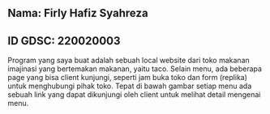 ## Nama: Firly Hafiz Syahreza

## ID GDSC: 220020003

Program yang saya buat adalah sebuah local website dari toko makanan imajinasi yang bertemakan makanan, yaitu taco. Selain menu, ada beberapa page yang bisa client kunjungi, seperti jam buka toko dan form (replika) untuk menghubungi pihak toko. Tepat di bawah gambar setiap menu ada sebuah link yang dapat dikunjungi oleh client untuk melihat detail mengenai menu.
